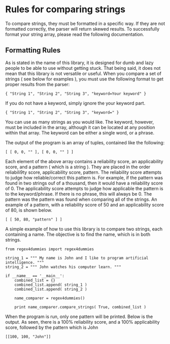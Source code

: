# Rules for comparing strings

To compare strings, they must be formatted in a specific way. If they are not formatted correctly, the parser will return skewed results. To successfully format your string array, please read the following documentation.

## Formatting Rules

As is stated in the name of this library, it is designed for dumb and lazy people to be able to use without getting stuck. That being said, it does not mean that this library is not versatile or useful. When you compare a set of strings ( see below for examples ), you must use the following format to get proper results from the parser:

```
{ "String 1", "String 2", "String 3", "keyword=Your keyword" }
```

If you do not have a keyword, simply ignore the your keyword part.

```
{ "String 1", "String 2", "String 3", "keyword=" }
```

You can use as many strings as you would like. The keyword, however, must be included in the array, although it can be located at any position within that array. The keyword can be either a single word, or a phrase.

The output of the program is an array of tuples, contained like the following:

```
[ [ 0, 0, "" ], [ 0, 0, "" ] ]
```

Each element of the above array contains a reliability score, an applicability score, and a pattern ( which is a string ). They are placed in the order reliabili9ty score, applicability score, pattern. The reliability score attempts to judge how reliable/correct this pattern is. For example, if the pattern was found in two strings ouf of a thousand, then it would have a reliability score of 0. The applicability score attempts to judge how applicable the pattern is to the keyword/phrase. If there is no phrase, this will always be 0. The pattern was the pattern was found when comparing all of the strings. An example of a pattern, with a reliability score of 50 and an applicability score of 80, is shown below.

```
[ [ 50, 80, "pattern" ] ]
```

A simple example of how to use this library is to compare two strings, each containing a name. The objective is to find the name, which is in both strings.

```
from regex4dummies import regex4dummies

string_1 = """ My name is John and I like to program artificial intelligence. """
string_2 = """ John watches his computer learn. """

if __name__ == '__main__':
    combined_list = {}
    combined_list.append( string_1 )
    combined_list.append( string_2 )

    name_comparer = regex4dummies()

    print name_comparer.compare_strings( True, combined_list )
```

When the program is run, only one pattern will be printed. Below is the output. As seen, there is a 100% reliability score, and a 100% applicability score, followed by the pattern which is John

```
[[100, 100, "John"]]
```
